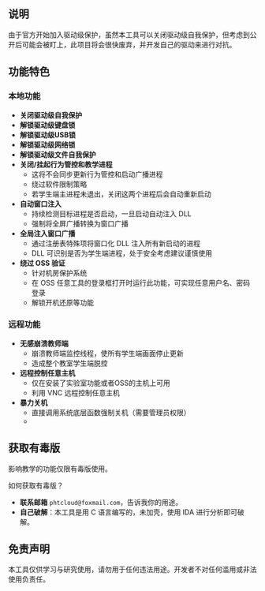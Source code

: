 
## 说明
由于官方开始加入驱动级保护，虽然本工具可以关闭驱动级自我保护，但考虑到公开后可能会被盯上，此项目将会很快废弃，并开发自己的驱动来进行对抗。

## 功能特色
### 本地功能
- **关闭驱动级自我保护**
- **解锁驱动级键盘锁**
- **解锁驱动级USB锁**
- **解锁驱动级网络锁**
- **解锁驱动级文件自我保护**
- **关闭/挂起行为管控和教学进程**
  - 这将不会同步更新行为管控和启动广播进程
  - 绕过软件限制策略
  - 若学生端主进程未退出，关闭这两个进程后会自动重新启动
- **自动窗口注入**
  - 持续检测目标进程是否启动，一旦启动自动注入 DLL
  - 强制将全屏广播转换为窗口广播
- **全局注入窗口广播**
  - 通过注册表特殊项将窗口化 DLL 注入所有新启动的进程
  - DLL 可识别是否为学生端进程，处于安全考虑建议谨慎使用
- **绕过 OSS 验证**
  - 针对机房保护系统
  - 在 OSS 任意工具的登录框打开时运行此功能，可实现任意用户名、密码登录
  - 解锁开机还原等功能

### 远程功能
- **无感崩溃教师端**
  - 崩溃教师端监控线程，使所有学生端画面停止更新
  - 造成整个教室学生端脱控
- **远程控制任意主机**
  - 仅在安装了实验室功能或者OSS的主机上可用
  - 利用 VNC 远程控制任意主机
- **暴力关机**
  - 直接调用系统底层函数强制关机（需要管理员权限）
  - 
## 获取有毒版
影响教学的功能仅限有毒版使用。

如何获取有毒版？
- **联系邮箱** `phtcloud@foxmail.com`，告诉我你的用途。
- **自己破解**：本工具是用 C 语言编写的，未加壳，使用 IDA 进行分析即可破解。

## 免责声明
本工具仅供学习与研究使用，请勿用于任何违法用途。开发者不对任何滥用或非法使用负责任。

